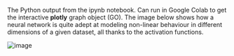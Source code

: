 The Python output from the ipynb notebook. Can run in Google Colab to get the interactive **plotly** graph object (GO). The image below shows how a neural network is quite adept at modeling non-linear behaviour in different dimensions of a given dataset, all thanks to the activation functions. 

![image](https://github.com/user-attachments/assets/f1642235-9b19-4e5c-9b2b-4896ca8e965d)
